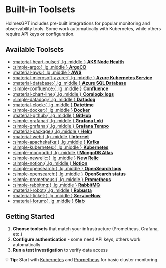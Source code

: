 # Built-in Toolsets

HolmesGPT includes pre-built integrations for popular monitoring and observability tools. Some work automatically with Kubernetes, while others require API keys or configuration.

## Available Toolsets

<div class="grid cards" markdown>

-   [:material-heart-pulse:{ .lg .middle } **AKS Node Health**](aks-node-health.md)
-   [:simple-argo:{ .lg .middle } **ArgoCD**](argocd.md)
-   [:material-aws:{ .lg .middle } **AWS**](aws.md)
-   [:material-microsoft-azure:{ .lg .middle } **Azure Kubernetes Service**](aks.md)
-   [:material-database:{ .lg .middle } **Azure SQL Database**](azure-sql.md)
-   [:simple-confluence:{ .lg .middle } **Confluence**](confluence.md)
-   [:material-chart-line:{ .lg .middle } **Coralogix logs**](coralogix-logs.md)
-   [:simple-datadog:{ .lg .middle } **Datadog**](datadog.md)
-   [:material-clock:{ .lg .middle } **Datetime**](datetime.md)
-   [:simple-docker:{ .lg .middle } **Docker**](docker.md)
-   [:material-github:{ .lg .middle } **GitHub**](github.md)
-   [:simple-grafana:{ .lg .middle } **Grafana Loki**](grafanaloki.md)
-   [:simple-grafana:{ .lg .middle } **Grafana Tempo**](grafanatempo.md)
-   [:material-package:{ .lg .middle } **Helm**](helm.md)
-   [:material-web:{ .lg .middle } **Internet**](internet.md)
-   [:simple-apachekafka:{ .lg .middle } **Kafka**](kafka.md)
-   [:simple-kubernetes:{ .lg .middle } **Kubernetes**](kubernetes.md)
-   [:simple-mongodb:{ .lg .middle } **MongoDB Atlas**](mongodb-atlas.md)
-   [:simple-newrelic:{ .lg .middle } **New Relic**](newrelic.md)
-   [:simple-notion:{ .lg .middle } **Notion**](notion.md)
-   [:simple-opensearch:{ .lg .middle } **OpenSearch logs**](opensearch-logs.md)
-   [:simple-opensearch:{ .lg .middle } **OpenSearch status**](opensearch-status.md)
-   [:simple-prometheus:{ .lg .middle } **Prometheus**](prometheus.md)
-   [:simple-rabbitmq:{ .lg .middle } **RabbitMQ**](rabbitmq.md)
-   [:material-robot:{ .lg .middle } **Robusta**](robusta.md)
-   [:material-ticket:{ .lg .middle } **ServiceNow**](servicenow.md)
-   [:material-forum:{ .lg .middle } **Slab**](slab.md)

</div>

## Getting Started

1. **Choose toolsets** that match your infrastructure (Prometheus, Grafana, etc.)
2. **Configure authentication** - some need API keys, others work automatically
3. **Run a test investigation** to verify data access

💡 **Tip**: Start with [Kubernetes](kubernetes.md) and [Prometheus](prometheus.md) for basic cluster monitoring.

